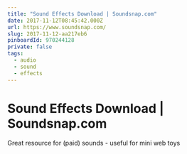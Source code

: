 ```yaml
---
title: "Sound Effects Download | Soundsnap.com"
date: 2017-11-12T08:45:42.000Z
url: https://www.soundsnap.com/
slug: 2017-11-12-aa217eb6
pinboardId: 970244128
private: false
tags:
  - audio
  - sound
  - effects
---
```


# Sound Effects Download | Soundsnap.com

Great resource for (paid) sounds - useful for mini web toys
